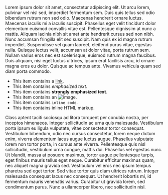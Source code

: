 Lorem ipsum dolor sit amet, consectetur adipiscing elit. Ut arcu lorem, pulvinar vel nisl sed, imperdiet fermentum sem. Duis quis tellus sed odio bibendum rutrum non sed odio. Maecenas hendrerit ornare luctus. Maecenas iaculis mi a iaculis suscipit. Phasellus eget velit tincidunt dolor elementum euismod convallis vitae est. Pellentesque dignissim at nunc a mattis. Aliquam lacinia nibh sit amet ante hendrerit cursus sed non nibh. Nunc accumsan fringilla elit sed suscipit. Nam quis ex id magna rutrum imperdiet. Suspendisse vel quam laoreet, eleifend purus vitae, egestas nulla. Quisque lectus velit, accumsan at dolor vitae, porta rutrum sem. Nullam varius eros nec est scelerisque, euismod rutrum magna faucibus. Duis aliquam, nisi eget luctus ultrices, ipsum erat facilisis arcu, id ornare magna eros eu dolor. Quisque ac tempus ante. Vivamus vehicula quam sed diam porta commodo.

  * This item contains a [link](http://www.example.com/).
  * This item contains _emphasized text_.
  * This item contains **strongly emphasized text**.
  * This item contains an ![image](http://www.example.com/image.jpg).
  * This item contains `inline code`.
  * This item contains <span>inline HTML markup</span>.

Class aptent taciti sociosqu ad litora torquent per conubia nostra, per inceptos himenaeos. Integer sollicitudin ac urna quis malesuada. Vestibulum porta ipsum eu ligula vulputate, vitae consectetur tortor consequat. Vestibulum bibendum, odio nec cursus consectetur, lorem neque dictum enim, viverra elementum lacus augue luctus augue. Phasellus vulputate lorem non tortor porta, in cursus ante viverra. Pellentesque quis nisl sollicitudin, vestibulum urna congue, mattis dui. Phasellus vel egestas nunc. Ut blandit, massa at posuere maximus, tortor augue pellentesque turpis, eget finibus mauris tellus eget neque. Curabitur efficitur maximus quam, nec aliquet magna gravida sed. Vestibulum vel eros nec ipsum tempus pharetra sed eget tortor. Sed vitae tortor quis diam ultrices rutrum. Integer malesuada consequat lacus nec consequat. Ut hendrerit lobortis mi, id fermentum mauris venenatis varius. Curabitur ut gravida lorem, sed condimentum purus. Nunc a ullamcorper libero, nec sollicitudin nisl.
